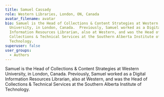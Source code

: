 ```yaml
---
title: Samuel Cassady
role: Western Libraries, London, ON, Canada
avatar_filename: avatar
bio: Samuel is the Head of Collections & Content Strategies at Western
  University, in London, Canada.  Previously, Samuel worked as a Digital
  Information Resources Librarian, also at Western, and was the Head of
  Collections & Technical Services at the Southern Alberta Institute of
  Technology.
superuser: false
user_groups:
  - Authors
---
```

Samuel is the Head of Collections & Content Strategies at Western University, in London, Canada.  Previously, Samuel worked as a Digital Information Resources Librarian, also at Western, and was the Head of Collections & Technical Services at the Southern Alberta Institute of Technology.